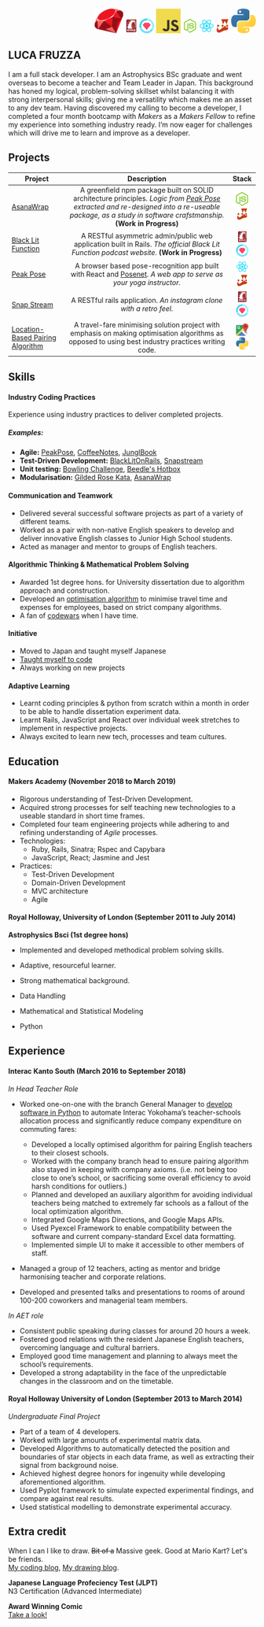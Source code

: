 
<p style="text-align: right;">
<img src="./images/rubylogo.png" height=50px>
<img src="./images/Ruby_on_Rails-logo.png" height=30px>
<img src="./images/rspec.png" height=30px>
<img src="./images/JavaScript-logo.png" height=50px>
<img src="./images/node-logo.png" height=30px>
<img src="./images/React.js_logo-512.png" height=30px>
<img src="./images/jestlogo.png" height=30px>
<img src="./images/pythonlogo.png" height=50px>
</p>

## LUCA FRUZZA

I am a full stack developer.  I am an Astrophysics BSc graduate and went overseas to become a teacher and Team Leader in Japan.  This background has honed my logical, problem-solving skillset whilst balancing it with strong interpersonal skills; giving me a versatility which makes me an asset to any dev team.  Having discovered my calling to become a developer, I completed a four month bootcamp with *Makers* as a *Makers Fellow* to refine my experience into something industry ready.  I’m now eager for challenges which will drive me to learn and improve as a developer.

## Projects

| Project        | Description  | Stack  |
| ------------- |:-------------:| :-----:|
| [AsanaWrap](https://github.com/nomats/peakPose)      |   A greenfield npm package built on SOLID architecture principles. *Logic from [Peak Pose](https://github.com/nomats/peakPose) extracted and re-designed into a re-useable package, as a study in software crafstmanship.* **(Work in Progress)**  |  <img src="./images/node-logo.png" height=30px><img src="./images/jestlogo.png" height=25px>|
| [Black Lit Function](https://github.com/punchcafe/BlackLitOnRails)      | A RESTful asymmetric admin/public web application built in Rails. *The official Black Lit Function podcast website.* **(Work in Progress)**      |   <img src="./images/Ruby_on_Rails-logo.png" height=25px><img src="./images/rspec.png" height=25px>|
| [Peak Pose](https://github.com/nomats/peakPose)      | A browser based pose-recognition app built with React and [Posenet](https://github.com/tensorflow/tfjs-models/tree/master/posenet). *A web app to serve as your yoga instructor.* |  <img src="./images/React.js_logo-512.png" height=25px><img src="./images/jestlogo.png" height=25px>|
| [Snap Stream](https://github.com/punchcafe/snapstream) | A RESTful rails application. *An instagram clone with a retro feel.*      |<img src="./images/Ruby_on_Rails-logo.png" height=25px><img src="./images/rspec.png" height=25px>|
| [Location-Based Pairing Algorithm](https://github.com/punchcafe/project001) | A travel-fare minimising solution project with emphasis on making optimisation algorithms as opposed to using best industry practices writing code.      |<img src="./images/google-maps-logo.png" height=25px><img src="./images/pythonlogo.png" height=25px>|

## Skills

#### Industry Coding Practices
Experience using industry practices to deliver completed projects.
##### Examples:
- **Agile:** [PeakPose](https://github.com/nomats/peakPose), [CoffeeNotes](https://github.com/makerlonerangers/coffeeNotes), [JunglBook](https://github.com/simian-sinister/Acebook-Simian-Sinister)
- **Test-Driven Development:** [BlackLitOnRails](https://github.com/punchcafe/BlackLitOnRails), [Snapstream](https://github.com/punchcafe/snapstream)
- **Unit testing:** [Bowling Challenge](https://github.com/punchcafe/bowling-challenge), [Beedle's Hotbox](https://github.com/punchcafe/beedles-hotbox)
- **Modularisation:** [Gilded Rose Kata](https://github.com/punchcafe/GRKata), [AsanaWrap](https://github.com/nomats/asanaWrap)

#### Communication and Teamwork
- Delivered several successful software projects as part of a variety of different teams.
- Worked as a pair with non-native English speakers to develop and deliver innovative English classes to Junior High School students.
- Acted as manager and mentor to groups of English teachers.

#### Algorithmic Thinking & Mathematical Problem Solving
- Awarded 1st degree hons. for University dissertation due to algorithm approach and construction.
- Developed an [optimisation algorithm](https://github.com/punchcafe/project001) to minimise travel time and expenses for employees, based on strict company algorithms.
- A fan of [codewars](https://www.codewars.com/users/punchcafe/completed_solutions) when I have time.


#### Initiative
- Moved to Japan and taught myself Japanese
- [Taught myself to code](https://github.com/punchcafe/SelfStudy)
- Always working on new projects


#### Adaptive Learning
- Learnt coding principles & python from scratch within a month in order to be able to handle dissertation experiment data.
- Learnt Rails, JavaScript and React over individual week stretches to implement in respective projects.
- Always excited to learn new tech, processes and team cultures.




## Education

#### Makers Academy (November 2018 to March 2019)

* Rigorous understanding of Test-Driven Development.
* Acquired strong processes for self teaching new technologies to a useable standard in short time frames.
* Completed four team engineering projects while adhering to and refining understanding of *Agile* processes.
* Technologies:
    * Ruby, Rails, Sinatra; Rspec and Capybara
    * JavaScript, React; Jasmine and Jest
* Practices:
    * Test-Driven Development
    * Domain-Driven Development
    * MVC architecture
    * Agile

#### Royal Holloway, University of London (September 2011 to July 2014)

**Astrophysics Bsci (1st degree hons)**

* Implemented and developed methodical problem solving skills.
* Adaptive, resourceful learner.
* Strong mathematical background.


* Data Handling
* Mathematical and Statistical Modeling
* Python



## Experience

#### Interac Kanto South (March 2016 to September 2018)    
*In Head Teacher Role*  
* Worked one-on-one with the branch General Manager to [develop software in Python](https://github.com/punchcafe/project001) to automate Interac Yokohama’s teacher-schools allocation process and significantly reduce company expenditure on commuting fares:
  * Developed a locally optimised algorithm for pairing English teachers to their closest schools.
  * Worked with the company branch head to ensure pairing algorithm also stayed in keeping with company axioms. (i.e. not being too close to one’s school, or sacrificing some overall efficiency to avoid harsh conditions for outliers.)
  * Planned and developed an auxiliary algorithm  for avoiding individual teachers being matched to extremely far schools as a fallout of the local optimization algorithm.
  * Integrated Google Maps Directions, and Google Maps APIs.
  * Used Pyexcel Framework to enable compatibility between the software and current company-standard Excel data formatting.
  * Implemented simple UI to make it accessible to other members of staff.

* Managed a group of 12 teachers, acting as mentor and bridge harmonising teacher and corporate relations.
* Developed and presented talks and presentations to rooms of around 100-200 coworkers and managerial team members.

*In AET role*

* Consistent public speaking during classes for around 20 hours a week.
* Fostered good relations with the resident Japanese English teachers, overcoming language and cultural barriers.
* Employed good time management and planning to always meet the school’s requirements.
* Developed a strong adaptability in the face of the unpredictable changes in the classroom and on the timetable.


#### Royal Holloway University of London (September 2013 to March 2014)   
*Undergraduate Final Project*  
* Part of a team of 4 developers.
* Worked with large amounts of experimental matrix data.
* Developed Algorithms to automatically detected the position and boundaries of star objects in each data frame, as well as extracting their signal from background noise.
* Achieved highest degree honors for ingenuity while developing aforementioned algorithm.
* Used Pyplot framework to simulate expected experimental findings, and compare against real results.
* Used statistical modelling to demonstrate experimental accuracy.


## Extra credit
When I can I like to draw. ~~Bit of a~~ Massive geek. Good at Mario Kart?
Let's be friends.  
[My coding blog](https://punchcafe.hatenablog.com/), [My drawing blog](http://punchcafe.co.uk/).

**Japanese Language Profeciency Test (JLPT)**  
N3 Certification (Advanced Intermediate)

**Award Winning Comic**  
[Take a look!](https://express.yudu.com/item/details/3780123/MJ15--.1st---Luca-Fruzza----Sonnegarten--)
